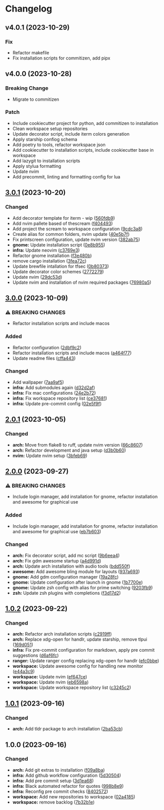 # Changelog

## v4.0.1 (2023-10-29)

### Fix

- Refactor makefile
- Fix installation scripts for commitizen, add pipx

## v4.0.0 (2023-10-28)

### Breaking Change

- Migrate to commitizen

### Patch

- Include cookiecutter project for python, add commitizen to installation
- Clean workspace setup repositories
- Update decorator script, include iterm colors generation
- Apply starship confiog schema
- Add poetry to tools, refactor workspace json
- Add cookiecutter to installation scripts, include cookiecutter base in workspace
- Add lazygit to installation scripts
- Apply stylua formatting
- Update nvim
- Add precommit, linting and formatting config for lua

## [3.0.1](https://github.com/simao-ferreira/workspace/compare/v3.0.0...v3.0.1) (2023-10-20)


### Changed

* Add decorator template for iterm - wip ([560fdb9](https://github.com/simao-ferreira/workspace/commit/560fdb94e2a9050789922b75b30d7e8f2814f5a7))
* Add nvim pallete based of thescream ([f404493](https://github.com/simao-ferreira/workspace/commit/f404493749ab88f8eeeea54e511be5c7d342151b))
* Add project the scream to workspace configuration ([9cdc3a8](https://github.com/simao-ferreira/workspace/commit/9cdc3a8dc4a553dd99dd6242be93498f457d5f35))
* Create alias for common folders, nvim update ([40e5b7f](https://github.com/simao-ferreira/workspace/commit/40e5b7f69765cba2c5efa6836fc06dbd05108a16))
* Fix printscreen configuration, update nvim version ([382ab75](https://github.com/simao-ferreira/workspace/commit/382ab755ecd8926a3a79f068c3c06561c4565862))
* **gnome:** Update installation script ([0e8b955](https://github.com/simao-ferreira/workspace/commit/0e8b9552fda11ee9810b981d4f3f80949c7e70a6))
* **infra:** Update neovim ([c3769e3](https://github.com/simao-ferreira/workspace/commit/c3769e390357d83b63db41f33c97fd993702ef6d))
* Refactor gnome installation ([f3e480b](https://github.com/simao-ferreira/workspace/commit/f3e480bcce36fb70986ee4f215e18039f263a884))
* remove cargo installation ([3fea72c](https://github.com/simao-ferreira/workspace/commit/3fea72cde4df39b6cac038609c746045214b1c07))
* Update brewfile intallation for tfsec ([0b80373](https://github.com/simao-ferreira/workspace/commit/0b8037372f8656dfbaa1393510b8eacfa42cbd42))
* Update decorator color schemes ([2772279](https://github.com/simao-ferreira/workspace/commit/2772279456cf8be4fd5e921167fcad85a685ea6a))
* Update nvim ([29dc53d](https://github.com/simao-ferreira/workspace/commit/29dc53de62c60018d69a759ecae91d91c50f2614))
* Update nvim and installation of nvim required packages ([76980a5](https://github.com/simao-ferreira/workspace/commit/76980a5f02c106c356008a5010a7787c70375b87))

## [3.0.0](https://github.com/simao-ferreira/workspace/compare/v2.0.1...v3.0.0) (2023-10-09)


### ⚠ BREAKING CHANGES

* Refactor installation scripts and include macos

### Added

* Refactor configuration ([2dbf9c2](https://github.com/simao-ferreira/workspace/commit/2dbf9c2a091949e57fc684f6e093416d60c7708b))
* Refactor installation scripts and include macos ([a464f77](https://github.com/simao-ferreira/workspace/commit/a464f77f397f540d0fd7d7d87177f218c5938974))
* Update readme files ([cffa443](https://github.com/simao-ferreira/workspace/commit/cffa443f491b89471690c7564390e4dd0f6ef1c5))


### Changed

* Add wallpaper ([7aa9af5](https://github.com/simao-ferreira/workspace/commit/7aa9af5e539790dd364a32ca74b4ddcac97b46cd))
* **infra:** Add submodules again ([d32d2af](https://github.com/simao-ferreira/workspace/commit/d32d2af7a73e8982bd852e33faffb4c73f853bcc))
* **infra:** Fix mac configurations ([24e2b72](https://github.com/simao-ferreira/workspace/commit/24e2b72738a0bbd12cb8d977969a94e615e7f961))
* **infra:** Fix workspace repository list ([ce37681](https://github.com/simao-ferreira/workspace/commit/ce37681e85bb17ba650434c6045696722171d9c0))
* **infra:** Update pre-commit config ([02e5f9f](https://github.com/simao-ferreira/workspace/commit/02e5f9fdcff31aed54e5466724932a1e606a5ad3))

## [2.0.1](https://github.com/simao-ferreira/workspace/compare/v2.0.0...v2.0.1) (2023-10-05)


### Changed

* **arch:** Move from flake8 to ruff, update nvim version ([66c8607](https://github.com/simao-ferreira/workspace/commit/66c8607fe7e8dfb0ffd4f0328542f95c855f285e))
* **arch:** Refactor development and java setup ([d3b0b60](https://github.com/simao-ferreira/workspace/commit/d3b0b608212e16e754b15761472646944fb96479))
* **nvim:** Update nvim setup ([3bfeb69](https://github.com/simao-ferreira/workspace/commit/3bfeb697ae84c15d594c33888b716131de599706))

## [2.0.0](https://github.com/simao-ferreira/workspace/compare/v1.0.2...v2.0.0) (2023-09-27)


### ⚠ BREAKING CHANGES

* Include login manager, add installation for gnome, refactor installation and awesome for graphical use

### Added

* Include login manager, add installation for gnome, refactor installation and awesome for graphical use ([eb7b603](https://github.com/simao-ferreira/workspace/commit/eb7b6036bbbc3b27a4ba8bc2221297a9f2374d12))


### Changed

* **arch:** Fix decorator script, add mc script ([9b6eea4](https://github.com/simao-ferreira/workspace/commit/9b6eea47416dad852412a8640d0ed0507e13ed9e))
* **arch:** Fix gdm awesome startup ([a4d991d](https://github.com/simao-ferreira/workspace/commit/a4d991d7e081bd7d836fc3e2b6661c2e2c72fc53))
* **arch:** Update arch installation with audio tools ([bdd550f](https://github.com/simao-ferreira/workspace/commit/bdd550fae1c4f3b3254e23321a70713a74827323))
* **awesome:** Add awesome bling module for layouts ([937a693](https://github.com/simao-ferreira/workspace/commit/937a693b08715cb3f7542eb8695cb46b6d07b3e2))
* **gnome:** Add gdm configuration manager ([19a28fc](https://github.com/simao-ferreira/workspace/commit/19a28fc50ffe8010f5c69fe04dea6154776b3944))
* **gnome:** Update configuration after launch in gnome ([1b7700e](https://github.com/simao-ferreira/workspace/commit/1b7700ed630474711a66f9d386de82c7c5e459a9))
* **gnome:** Update zsh config with alias for prime switching ([9203fb9](https://github.com/simao-ferreira/workspace/commit/9203fb92e427e82625aeccf10c8ff217d4bb2e65))
* **zsh:** Update zsh plugins with completions ([f3d17d2](https://github.com/simao-ferreira/workspace/commit/f3d17d2d1aed5fa22b54901d55811fa81b7ff4b0))

## [1.0.2](https://github.com/simao-ferreira/workspace/compare/v1.0.1...v1.0.2) (2023-09-22)


### Changed

* **arch:** Refactor arch installation scripts ([c2919ff](https://github.com/simao-ferreira/workspace/commit/c2919ff696239117ed63bf419b5f71e9a5c8fe1d))
* **arch:** Replace xdg-open for handlr, update starship, remove tlpui ([169d051](https://github.com/simao-ferreira/workspace/commit/169d05135b8665918b174dd53d45e3f7db0381d8))
* **infra:** Fix pre-commit configuration for markdown, apply pre commit suggestions ([d6af6fc](https://github.com/simao-ferreira/workspace/commit/d6af6fc6efdc0633748f4cb5b2b6d1fb99c241c1))
* **ranger:** Update ranger config replacing xdg-open for handlr ([efc0bbe](https://github.com/simao-ferreira/workspace/commit/efc0bbea9076ca3092b9e99e84e49608ddcea763))
* **workspace:** Update awesome config for handling new monitor ([e44a3c9](https://github.com/simao-ferreira/workspace/commit/e44a3c957dd7edbdd380ee566aa8d0ad06dd4dca))
* **workspace:** Update nvim ([ef647ce](https://github.com/simao-ferreira/workspace/commit/ef647ce61eb94391dfb3d0a2d65b2f3584fd167c))
* **workspace:** Update nvim ([eb6598a](https://github.com/simao-ferreira/workspace/commit/eb6598ab8e79a67ca6025ab00e8e3d452e5b1c94))
* **workspace:** Update workspace repository list ([c3245c2](https://github.com/simao-ferreira/workspace/commit/c3245c2cf8d5c6f32bf1670827f8cf7f5c75e2cc))

## [1.0.1](https://github.com/simao-ferreira/workspace/compare/v1.0.0...v1.0.1) (2023-09-16)


### Changed

* **arch:** Add tldr package to arch installation ([2ba53cb](https://github.com/simao-ferreira/workspace/commit/2ba53cb56f138817956c01f32bd6f1c12210bafa))

## 1.0.0 (2023-09-16)


### Changed

* **arch:** Add git extras to installation ([f09a8ba](https://github.com/simao-ferreira/workspace/commit/f09a8ba1bce9c0c34ea70c16bd2cd183ed94193a))
* **infra:** Add github workflow configuration ([5d30504](https://github.com/simao-ferreira/workspace/commit/5d30504d8799b97fe26366eee3974587940f37f7))
* **infra:** Add pre commit setup ([3d1ea68](https://github.com/simao-ferreira/workspace/commit/3d1ea68823a31fec4deffa8d7110b31fc120bddb))
* **infra:** Black automated refactor for quotes ([998b8e9](https://github.com/simao-ferreira/workspace/commit/998b8e91c1475a401f2bcd617a10975143e060f7))
* **infra:** Reconfig pre commit checks ([8402572](https://github.com/simao-ferreira/workspace/commit/84025723f6aade7e14cf38b91af3bd301308aeb3))
* **workspace:** Add new repositories to workspace ([02a4185](https://github.com/simao-ferreira/workspace/commit/02a41850ad3a17757db785a9ab0eb8fc2959a038))
* **workspace:** remove backlog ([7b32b1e](https://github.com/simao-ferreira/workspace/commit/7b32b1ee6b768407de261ee05edc103d3a9c3e8f))
